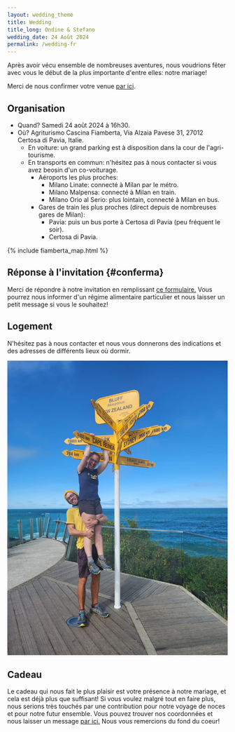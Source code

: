 ```yaml
---
layout: wedding_theme
title: Wedding
title_long: Ondine & Stefano
wedding_date: 24 Août 2024
permalink: /wedding-fr
---
```


Après avoir vécu ensemble de nombreuses aventures, nous voudrions fêter avec vous le début de la plus importante d'entre elles: notre mariage! 

Merci de nous confirmer votre venue [par ici](#conferma). 

## Organisation

- Quand? Samedi 24 août 2024 à 16h30.
- Où? Agriturismo Cascina Fiamberta, Via Alzaia Pavese 31, 27012 Certosa di Pavia, Italie.
  - En voiture: un grand parking est à disposition dans la cour de l'agri-tourisme. 
  - En transports en commun: n'hésitez pas à nous contacter si vous avez beosin d'un co-voiturage.
    - Aéroports les plus proches:
      - Milano Linate: connecté à Milan par le métro.
      - Milano Malpensa: connecté à Milan en train.
      - Milano Orio al Serio: plus lointain, connecté à Milan en bus.
    - Gares de train les plus proches (direct depuis de nombreuses gares de Milan):
      - Pavia: puis un bus porte à Certosa di Pavia (peu fréquent le soir).
      - Certosa di Pavia.

{% include fiamberta_map.html %}

## Réponse à l'invitation {#conferma}

Merci de répondre à notre invitation en remplissant [ce formulaire.](https://docs.google.com/forms/d/e/1FAIpQLSe9zNCWWGaaH4DYbEGRtSXPWIFe17hMcJD6UFUNsbGItwdbsg/viewform?usp=sf_link)
Vous pourrez nous informer d'un régime alimentaire particulier et nous laisser un petit message si vous le souhaitez!

## Logement

N'hésitez pas à nous contacter et nous vous donnerons des indications et des adresses de différents lieux où dormir. 

![](/assets/wedding_main_photo.jpg)

## Cadeau

Le cadeau qui nous fait le plus plaisir est votre présence à notre mariage, et cela est déjà plus que suffisant! Si vous voulez malgré tout en faire plus, nous serions très touchés par une contribution pour notre voyage de noces et pour notre futur ensemble. Vous pouvez trouver nos coordonnées et nous laisser un message [par ici.](https://docs.google.com/forms/d/e/1FAIpQLSdVuDnrX9amj0AdRnc4_zaBlZO92A2GxR2uK33NTl3BSh2YGQ/viewform?usp=pp_url) Nous vous remercions du fond du coeur!

